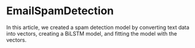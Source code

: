 # EmailSpamDetection
In this article, we created a spam detection model by converting text data into vectors, creating a BiLSTM model, and fitting the model with the vectors.

